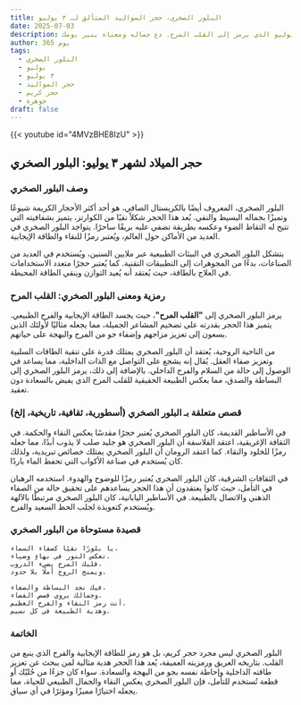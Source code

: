 ```yaml
---
title: البلور الصخري، حجر المواليد المتألق لـ ٣ يوليو
date: 2025-07-03
description: اشعر بأهمية البلور الصخري، حجر المواليد لـ ٣ يوليو الذي يرمز إلى القلب المرح. دع جماله ومعناه ينير يومك.
author: 365 يوم
tags:
  - البلور الصخري
  - يوليو
  - ٣ يوليو
  - حجر المواليد
  - حجر كريم
  - جوهرة
draft: false
---
```


{{< youtube id="4MVzBHE8IzU" >}}

## حجر الميلاد لشهر ٣ يوليو: البلور الصخري

### وصف البلور الصخري

البلور الصخري، المعروف أيضًا بالكريستال الصافي، هو أحد أكثر الأحجار الكريمة شيوعًا وتميزًا بجماله البسيط والنقي. يُعد هذا الحجر شكلاً نقيًا من الكوارتز، يتميز بشفافيته التي تتيح له التقاط الضوء وعكسه بطريقة تضفي عليه بريقًا ساحرًا. يتواجد البلور الصخري في العديد من الأماكن حول العالم، ويُعتبر رمزًا للنقاء والطاقة الإيجابية.

يتشكل البلور الصخري في البيئات الطبيعية عبر ملايين السنين، ويُستخدم في العديد من الصناعات، بدءًا من المجوهرات إلى التطبيقات التقنية. كما يُعتبر حجرًا متعدد الاستخدامات في العلاج بالطاقة، حيث يُعتقد أنه يُعيد التوازن وينقي الطاقة المحيطة.

### رمزية ومعنى البلور الصخري: القلب المرح

يرمز البلور الصخري إلى **"القلب المرح"**، حيث يجسد الطاقة الإيجابية والفرح الطبيعي. يتميز هذا الحجر بقدرته على تضخيم المشاعر الجميلة، مما يجعله مثاليًا لأولئك الذين يسعون إلى تعزيز مزاجهم وإضفاء جو من المرح والبهجة على حياتهم.

من الناحية الروحية، يُعتقد أن البلور الصخري يمتلك قدرة على تنقية الطاقات السلبية وتعزيز صفاء العقل. يُقال إنه يشجع على التواصل مع الذات الداخلية، مما يساعد في الوصول إلى حالة من السلام والفرح الداخلي. بالإضافة إلى ذلك، يرمز البلور الصخري إلى البساطة والصدق، مما يعكس الطبيعة الحقيقية للقلب المرح الذي يفيض بالسعادة دون تعقيد.

### قصص متعلقة بـ البلور الصخري (أسطورية، ثقافية، تاريخية، إلخ)

في الأساطير القديمة، كان البلور الصخري يُعتبر حجرًا مقدسًا يعكس النقاء والحكمة. في الثقافة الإغريقية، اعتقد الفلاسفة أن البلور الصخري هو جليد صلب لا يذوب أبدًا، مما جعله رمزًا للخلود والنقاء. كما اعتقد الرومان أن البلور الصخري يمتلك خصائص تبريدية، ولذلك كان يُستخدم في صناعة الأكواب التي تحفظ الماء باردًا.

في الثقافات الشرقية، كان البلور الصخري يُعتبر رمزًا للوضوح والهدوء. استخدمه الرهبان في التأمل، حيث كانوا يعتقدون أن هذا الحجر يساعدهم على تحقيق حالة من الصفاء الذهني والاتصال بالطبيعة. في الأساطير اليابانية، كان البلور الصخري مرتبطًا بالآلهة ويُستخدم كتعويذة لجلب الحظ السعيد والفرح.

### قصيدة مستوحاة من البلور الصخري

```
يا بلورًا نقيًا كصفاء السماء،  
تعكس النور في بهاءٍ وضياء.  
قلبك المرح يضيء الدروب،  
ويمنح الروح أملًا بلا حدود.

فيك نجد البساطة والصفاء،  
وجمالك يروي قصص الفضاء.  
أنت رمز النقاء والفرح العظيم،  
وهدية الطبيعة في كل نسيم.
```

### الخاتمة

البلور الصخري ليس مجرد حجر كريم، بل هو رمز للطاقة الإيجابية والفرح الذي ينبع من القلب. بتاريخه العريق ورمزيته العميقة، يُعد هذا الحجر هدية مثالية لمن يبحث عن تعزيز طاقته الداخلية وإحاطة نفسه بجو من البهجة والسعادة. سواء كان جزءًا من حُليّك أو قطعة تُستخدم للتأمل، فإن البلور الصخري يعكس النقاء والجمال الطبيعي للحياة، مما يجعله اختيارًا مميزًا ومؤثرًا في أي سياق.